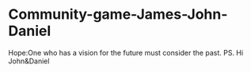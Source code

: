 # Community-game-James-John-Daniel
Hope:One who has a vision for the future must consider the past.
PS. Hi John&Daniel
